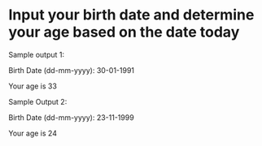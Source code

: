 # Input your birth date and determine your age based on the date today

Sample output 1:

Birth Date (dd-mm-yyyy): 30-01-1991

Your age is 33

Sample Output 2:

Birth Date (dd-mm-yyyy): 23-11-1999

Your age is 24
